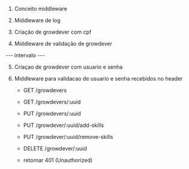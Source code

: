 1. Conceito middleware

2. Middleware de log

3. Criação de growdever com cpf

4. Middleware de validação de growdever

--- intervalo ---

5. Criaçao de growdever com usuario e senha

6. Middleware para validacao de usuario e senha recebidos no header
   - GET /growdevers
   - GET /growdevers/:uuid
   - PUT /growdevers/:uuid
   - PUT /growdever/:uuid/add-skills
   - PUT /growdever/:uuid/remove-skills
   - DELETE /growdever/:uuid

   - retornar 401 (Unauthorized)
